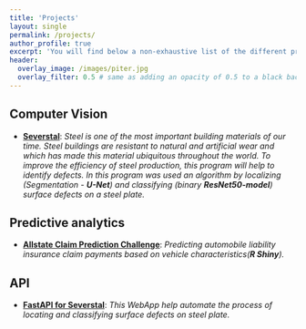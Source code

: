 ```yaml
---
title: 'Projects'
layout: single
permalink: /projects/
author_profile: true
excerpt: 'You will find below a non-exhaustive list of the different projects I realized during the last years, as well as links to the source codes, if publicly available.'
header:
  overlay_image: /images/piter.jpg
  overlay_filter: 0.5 # same as adding an opacity of 0.5 to a black background
---
```


## Computer Vision

- [**Severstal**](https://github.com/vburlay/Severstal): 
*Steel is one of the most important building materials of our time. Steel buildings are resistant to natural and 
artificial wear and which has made this material ubiquitous throughout the world. To improve the efficiency of steel production, this program will help to identify defects.
In this program was used an algorithm by localizing (Segmentation - **U-Net**) and classifying (binary **ResNet50-model**) surface defects on a steel plate.*


## Predictive analytics

- [**Allstate Claim Prediction Challenge**](https://github.com/vburlay/allstate_claim_prediction): 
*Predicting automobile liability insurance claim payments based on vehicle characteristics(**R Shiny**).*


## API

- [**FastAPI for Severstal**](https://github.com/vburlay/Severstal_API): 
*This WebApp help automate the process of locating and classifying surface defects on steel plate.*